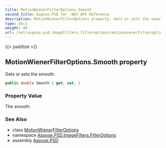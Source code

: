 ```yaml
---
title: MotionWienerFilterOptions.Smooth
second_title: Aspose.PSD for .NET API Reference
description: MotionWienerFilterOptions property. Gets or sets the smooth
type: docs
weight: 40
url: /net/aspose.psd.imagefilters.filteroptions/motionwienerfilteroptions/smooth/
---
```

{{< psd/tize >}}
## MotionWienerFilterOptions.Smooth property

Gets or sets the smooth.

```csharp
public double Smooth { get; set; }
```

### Property Value

The smooth.

### See Also

* class [MotionWienerFilterOptions](../)
* namespace [Aspose.PSD.ImageFilters.FilterOptions](../../../aspose.psd.imagefilters.filteroptions/)
* assembly [Aspose.PSD](../../../)


